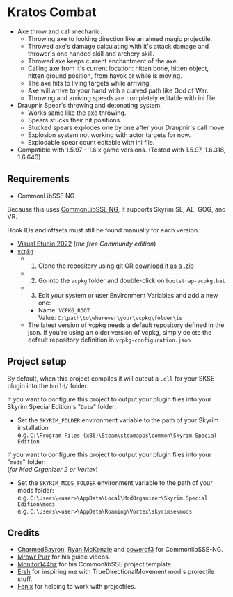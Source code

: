 # Kratos Combat

* Axe throw and call mechanic.
  - Throwing axe to looking direction like an aimed magic projectile.
  - Throwed axe's damage calculating with it's attack damage and thrower's one handed skill and archery skill.
  - Throwed axe keeps current enchantment of the axe.
  - Calling axe from it's current location: hitten bone, hitten object, hitten ground position, from havok or while is moving.
  - The axe hits to living targets while arriving.
  - Axe will arrive to your hand with a curved path like God of War.
  - Throwing and arriving speeds are completely editable with ini file.
* Draupnir Spear's throwing and detonating system.
  - Works same like the axe throwing.
  - Spears stucks their hit positions.
  - Stucked spears explodes one by one after your Draupnir's call move.
  - Explosion system not working with actor targets for now.
  - Explodable spear count editable with ini file.
* Compatible with 1.5.97 - 1.6.x game versions. (Tested with 1.5.97, 1.6.318, 1.6.640)

## Requirements

* CommonLibSSE NG

Because this uses [CommonLibSSE NG](https://github.com/CharmedBaryon/CommonLibSSE-NG), it supports Skyrim SE, AE, GOG, and VR. 

Hook IDs and offsets must still be found manually for each version.


* [Visual Studio 2022](https://visualstudio.microsoft.com/) (_the free Community edition_)
* [`vcpkg`](https://github.com/microsoft/vcpkg)
  - 1. Clone the repository using git OR [download it as a .zip](https://github.com/microsoft/vcpkg/archive/refs/heads/master.zip)
  - 2. Go into the `vcpkg` folder and double-click on `bootstrap-vcpkg.bat`
  - 3. Edit your system or user Environment Variables and add a new one:
    - Name: `VCPKG_ROOT`  
      Value: `C:\path\to\wherever\your\vcpkg\folder\is`
  - The latest version of vcpkg needs a default repository defined in the json. If you're using an older version of vcpkg, simply delete the default repository definition in `vcpkg-configuration.json`

## Project setup

By default, when this project compiles it will output a `.dll` for your SKSE plugin into the `build/` folder.

If you want to configure this project to output your plugin files
into your Skyrim Special Edition's "`Data`" folder:

- Set the `SKYRIM_FOLDER` environment variable to the path of your Skyrim installation  
  e.g. `C:\Program Files (x86)\Steam\steamapps\common\Skyrim Special Edition`

If you want to configure this project to output your plugin files
into your "`mods`" folder:  
(_for Mod Organizer 2 or Vortex_)

- Set the `SKYRIM_MODS_FOLDER` environment variable to the path of your mods folder:  
  e.g. `C:\Users\<user>\AppData\Local\ModOrganizer\Skyrim Special Edition\mods`  
  e.g. `C:\Users\<user>\AppData\Roaming\Vortex\skyrimse\mods`

## Credits
* [CharmedBayron](https://github.com/CharmedBaryon/CommonLibSSE-NG),
[Ryan McKenzie](https://github.com/Ryan-rsm-McKenzie) and
[powerof3](https://github.com/powerof3) for CommonlibSSE-NG.
* [Mrowr Purr](https://github.com/SkyrimScripting) for his guide videos.
* [Monitor144hz](https://github.com/Monitor144hz) for his CommonlibSSE project template.
* [Ersh](https://github.com/ersh1) for inspiring me with TrueDirectionalMovement mod's projectile stuff.
* [Fenix](https://github.com/fenix31415) for helping to work with projectiles.
